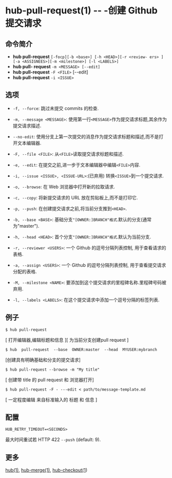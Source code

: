 # hub-pull-request(1) -- -创建 Github 提交请求

## 命令简介


- **hub pull-request** `[-focp][-b <base>] [-h <HEAD>][-r <review- ers> ] [-a <ASSIGNEES>][-m <milestone>] [-l <LABELS>]`
- **hub pull- request** `-m <MESSAGE> [--edit] `
- **hub pull-request** `-F <FILE>`
[--edit] 
- **hub pull-request** `-i <ISSUE>`

## 选项

- `-f, --force`: 跳过未提交 commits 的检查.

- `-m, --message <MESSAGE>`: 使用第一行`<MESSAGE>`作为提交请求标题,其余作为提交请求描述.

- `--no-edit`: 使用分支上第一次提交的消息作为提交请求标题和描述,而不是打开文本编辑器.

- `-F, --file <FILE>`: 从`<FILE>`读取提交请求标题和描述.

- `-e, --edit`: 在提交之前,进一步于文本编辑器中编辑`<FILE>`内容.

* `-i, --issue <ISSUE>, <ISSUE-URL>`:(已弃用) 转换`<ISSUE>`到一个提交请求.

* `-o, --browse`:
  在 Web 浏览器中打开新的拉取请求.

* `-c, --copy`:
  将新提交请求的 URL 放在剪贴板上,而不是打印它.

* `-p, --push`:
  在创建提交请求之前,将当前分支推到`<HEAD>`.

* `-b, --base <BASE>`:
  基础分支`"[OWNER:]BRANCH"格式`.默认的分支(通常为"master").

* `-h, --head <HEAD>`:
  首个分支`"[OWNER:]BRANCH"格式`.默认为当前分支.

* `-r, --reviewer <USERS>`:
  一个 Github 的逗号分隔列表控制, 用于查看请求的表格.

* `-a, --assign <USERS>`:
  一个 Github 的逗号分隔列表控制, 用于查看提交请求分配的表格.

* `-M, --milestone <NAME>`:
  要添加到这个提交请求的里程碑名称.里程碑号码被弃用.

* `-l, --labels <LABELS>`:
  在这个提交请求中添加一个逗号分隔的标签列表.

## 例子

```
$ hub pull-request
```

[ 打开编辑器,编辑标题和信息 ][ 为当前分支创建pull request ]

```
$ hub  pull-request  --base  OWNER:master  --head  MYUSER:mybranch
```

[创建具有明确基础和分支的提交请求]

```
$ hub pull-request --browse -m "My title"
```

[ 创建带 title 的 pull request 和 浏览器打开]

```
$ hub pull-request -F - ---edit < path/to/message-template.md
```

[ 一定程度编辑 来自标准输入的 标题 和 信息 ]

## 配置

`HUB_RETRY_TIMEOUT=<SECONDS>`
  
最大时间重试若 HTTP 422 `--push`
(default: 9).

## 更多

[hub(1)](hub.1.zh.md), [hub-merge(1)](hub-merge.1.zh.md), [hub-checkout(1](hub-checkout.1.zh.md))
